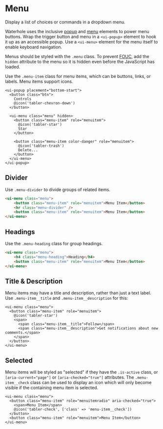 # Menu

Display a list of choices or commands in a dropdown menu.

Waterhole uses the inclusive [popup](https://github.com/tobyzerner/inclusive-elements/tree/master/src/popup) and [menu](https://github.com/tobyzerner/inclusive-elements/tree/master/src/menu) elements to power menu buttons. Wrap the trigger button and menu in a `<ui-popup>` element to hook it up as an accessible popup. Use a `<ui-menu>` element for the menu itself to enable keyboard navigation.

Menus should be styled with the `.menu` class. To prevent [FOUC](https://en.wikipedia.org/wiki/Flash_of_unstyled_content), add the `hidden` attribute to the menu so it is hidden even before the JavaScript has loaded.

Use the `.menu-item` class for menu items, which can be buttons, links, or labels. Menu items support icons.

```blade render
<ui-popup placement="bottom-start">
  <button class="btn">
    Controls
    @icon('tabler-chevron-down')
  </button>

  <ui-menu class="menu" hidden>
    <button class="menu-item" role="menuitem">
      @icon('tabler-star')
      Star
    </button>

    <button class="menu-item color-danger" role="menuitem">
      @icon('tabler-trash')
      Delete...
    </button>
  </ui-menu>
</ui-popup>
```

## Divider

Use `.menu-divider` to divide groups of related items.

```html render
<ui-menu class="menu">
    <button class="menu-item" role="menuitem">Menu Item</button>
    <hr class="menu-divider" />
    <button class="menu-item" role="menuitem">Menu Item</button>
</ui-menu>
```

## Headings

Use the `.menu-heading` class for group headings.

```html render
<ui-menu class="menu">
    <h4 class="menu-heading">Heading</h4>
    <button class="menu-item" role="menuitem">Menu Item</button>
</ui-menu>
```

## Title & Description

Menu items may have a title and description, rather than just a text label. Use `.menu-item__title` and `.menu-item__description` for this:

```blade render
<ui-menu class="menu">
  <button class="menu-item" role="menuitem">
    @icon('tabler-star')
    <span>
      <span class="menu-item__title">Follow</span>
      <span class="menu-item__description">Get notifications about new comments.</span>
    </span>
  </button>
</ui-menu>
```

## Selected

Menu items will be styled as "selected" if they have the `.is-active` class, or `[aria-current="page"]` or `[aria-checked="true"]` attributes. The `.menu-item__check` class can be used to display an icon which will only become visible if the containing menu item is selected.

```blade render
<ui-menu class="menu">
  <button class="menu-item" role="menuitemradio" aria-checked="true">
    <span>Menu Item</span>
    @icon('tabler-check', ['class' => 'menu-item__check'])
  </button>
  <button class="menu-item" role="menuitem">Menu Item</button>
</ui-menu>
```
